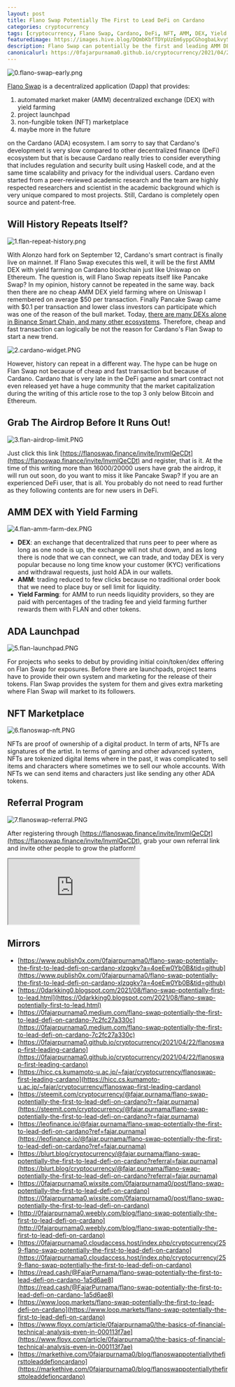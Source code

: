 ```yaml
---
layout: post
title: Flano Swap Potentially The First to Lead DeFi on Cardano
categories: cryptocurrency
tags: [cryptocurrency, Flano Swap, Cardano, DeFi, NFT, AMM, DEX, Yield Farming, Launchpad, ADA]
featuredimage: https://images.hive.blog/DQmbKbfTDYpUzEm6yppCGhogbaLkvyS2RewuNJdH9XJgKX4/0.flano-swap-early.png
description: Flano Swap can potentially be the first and leading AMM DEX with Yield Farming, ADA Launchpad, and NFT Market Place on Cardano blockchain.
canonicalurl: https://0fajarpurnama0.github.io/cryptocurrency/2021/04/22/flanoswap-first-leading-cardano
---
```

![0.flano-swap-early.png](https://images.hive.blog/DQmbKbfTDYpUzEm6yppCGhogbaLkvyS2RewuNJdH9XJgKX4/0.flano-swap-early.png)

[Flano Swap](https://flanoswap.finance/invite/lnvmlQeCDt) is a decentralized application (Dapp) that provides:

1.  automated market maker (AMM) decentralized exchange (DEX) with yield farming
2.  project launchpad
3.  non-fungible token (NFT) marketplace
4.  maybe more in the future

on the Cardano (ADA) ecosystem. I am sorry to say that Cardano's development is very slow compared to other decentralized finance (DeFi) ecosystem but that is because Cardano really tries to consider everything that includes regulation and security built using Haskell code, and at the same time scalability and privacy for the individual users. Cardano even started from a peer-reviewed academic research and the team are highly respected researchers and scientist in the academic background which is very unique compared to most projects. Still, Cardano is completely open source and patent-free.



## Will History Repeats Itself?

![1.flan-repeat-history.png](https://images.hive.blog/DQmRNmm4NA68uiXChivSXmdk8RkFwy75qvqc5EWatTEVMPA/1.flan-repeat-history.png)

With Alonzo hard fork on September 12, Cardano's smart contract is finally live on mainnet. If Flano Swap executes this well, it will be the first AMM DEX with yield farming on Cardano blockchain just like Uniswap on Ethereum. The question is, will Flano Swap repeats itself like Pancake Swap? In my opinion, history cannot be repeated in the same way. back then there are no cheap AMM DEX yield farming where on Uniswap I remembered on average $50 per transaction. Finally Pancake Swap came with $0.1 per transaction and lower class investors can participate which was one of the reason of the bull market. Today, [there are many DEXs alone in Binance Smart Chain, and many other ecosystems](https://0fajarpurnama0.github.io/cryptocurrency/2021/04/20/list-yield-farming-craziness-dex-bsc-early-2021). Therefore, cheap and fast transaction can logically be not the reason for Cardano's Flan Swap to start a new trend.

![2.cardano-widget.PNG](https://images.hive.blog/DQmUnh6w7wZJ7Yry9aQjjugscw9rW7C1csQ3Kt9wV8G5pBH/2.cardano-widget.PNG)

However, history can repeat in a different way. The hype can be huge on Flan Swap not because of cheap and fast transaction but because of Cardano. Cardano that is very late in the DeFi game and smart contract not even released yet have a huge community that the market capitalization during the writing of this article rose to the top 3 only below Bitcoin and Ethereum.



## Grab The Airdrop Before It Runs Out!

![3.flan-airdrop-limit.PNG](https://images.hive.blog/DQmV7XdKrbMGeGAMFezZS1pmbYUNCjGzZRPKuv4G5srjW8q/3.flan-airdrop-limit.PNG)

Just click this link [https://flanoswap.finance/invite/lnvmlQeCDt](https://flanoswap.finance/invite/lnvmlQeCDt) and register, that is it. At the time of this writing more than 16000/20000 users have grab the airdrop, it will run out soon, do you want to miss it like Pancake Swap? If you are an experienced DeFi user, that is all. You probably do not need to read further as they following contents are for new users in DeFi.



## AMM DEX with Yield Farming

![4.flan-amm-farm-dex.PNG](https://images.hive.blog/DQmPRVYSTFBWgC9fvSg7wdReqTBEB3S3hnKipWVrBLiqF54/4.flan-amm-farm-dex.PNG)

*   **DEX**: an exchange that decentralized that runs peer to peer where as long as one node is up, the exchange will not shut down, and as long there is node that we can connect, we can trade, and today DEX is very popular because no long time know your customer (KYC) verifications and withdrawal requests, just hold ADA in our wallets.
*   **AMM**: trading reduced to few clicks because no traditional order book that we need to place buy or sell limit for liquidity.
*   **Yield Farming**: for AMM to run needs liquidity providers, so they are paid with percentages of the trading fee and yield farming further rewards them with FLAN and other tokens.





## ADA Launchpad

![5.flan-launchpad.PNG](https://images.hive.blog/DQmQ2EWWmKKdbhYx9jig3gAzA54wkmM3Cnz866QcPieCQfH/5.flan-launchpad.PNG)

For projects who seeks to debut by providing initial coin/token/dex offering on Flan Swap for exposures. Before there are launchpads, project teams have to provide their own system and marketing for the release of their tokens. Flan Swap provides the system for them and gives extra marketing where Flan Swap will market to its followers.



## NFT Marketplace

![6.flanoswap-nft.PNG](https://images.hive.blog/DQmUp48Ct3zfNiUVr9LQDXJbJ83m9Fk1ap7jAuucXfrD8kt/6.flanoswap-nft.PNG)

NFTs are proof of ownership of a digital product. In term of arts, NFTs are signatures of the artist. In terms of gaming and other advanced system, NFTs are tokenized digital items where in the past, it was complicated to sell items and characters where sometimes we to sell our whole accounts. With NFTs we can send items and characters just like sending any other ADA tokens.



## Referral Program

![7.flanoswap-referral.PNG](https://images.hive.blog/DQmeD4fqtoLbBmaLsWvLn42g9kU1J5tSUw9AhLqPqP57wsw/7.flanoswap-referral.PNG)

After registering through [https://flanoswap.finance/invite/lnvmlQeCDt](https://flanoswap.finance/invite/lnvmlQeCDt), grab your own referral link and invite other people to grow the platform!

<div class="video-container"><iframe id="lbry-iframe" src="https://odysee.com/$/embed/flano-swap-potentially-the-first-to-lead/25d59ac255638730b905888421afa3f17ea8a166?r=3d7ZW5UpcdkTg5z2pHsSN8E5WRA5k5AX" allowfullscreen></iframe></div>

## Mirrors

*   [https://www.publish0x.com/0fajarpurnama0/flano-swap-potentially-the-first-to-lead-defi-on-cardano-xlzqgkv?a=4oeEw0Yb0B&tid=github](https://www.publish0x.com/0fajarpurnama0/flano-swap-potentially-the-first-to-lead-defi-on-cardano-xlzqgkv?a=4oeEw0Yb0B&tid=github)
*   [https://0darkking0.blogspot.com/2021/08/flano-swap-potentially-first-to-lead.html](https://0darkking0.blogspot.com/2021/08/flano-swap-potentially-first-to-lead.html)
*   [https://0fajarpurnama0.medium.com/flano-swap-potentially-the-first-to-lead-defi-on-cardano-7c2fc27a330c](https://0fajarpurnama0.medium.com/flano-swap-potentially-the-first-to-lead-defi-on-cardano-7c2fc27a330c)
*   [https://0fajarpurnama0.github.io/cryptocurrency/2021/04/22/flanoswap-first-leading-cardano](https://0fajarpurnama0.github.io/cryptocurrency/2021/04/22/flanoswap-first-leading-cardano)
*   [https://hicc.cs.kumamoto-u.ac.jp/~fajar/cryptocurrency/flanoswap-first-leading-cardano](https://hicc.cs.kumamoto-u.ac.jp/~fajar/cryptocurrency/flanoswap-first-leading-cardano)
*   [https://steemit.com/cryptocurrency/@fajar.purnama/flano-swap-potentially-the-first-to-lead-defi-on-cardano?r=fajar.purnama](https://steemit.com/cryptocurrency/@fajar.purnama/flano-swap-potentially-the-first-to-lead-defi-on-cardano?r=fajar.purnama)
*   [https://leofinance.io/@fajar.purnama/flano-swap-potentially-the-first-to-lead-defi-on-cardano?ref=fajar.purnama](https://leofinance.io/@fajar.purnama/flano-swap-potentially-the-first-to-lead-defi-on-cardano?ref=fajar.purnama)
*   [https://blurt.blog/cryptocurrency/@fajar.purnama/flano-swap-potentially-the-first-to-lead-defi-on-cardano?referral=fajar.purnama](https://blurt.blog/cryptocurrency/@fajar.purnama/flano-swap-potentially-the-first-to-lead-defi-on-cardano?referral=fajar.purnama)
*   [https://0fajarpurnama0.wixsite.com/0fajarpurnama0/post/flano-swap-potentially-the-first-to-lead-defi-on-cardano](https://0fajarpurnama0.wixsite.com/0fajarpurnama0/post/flano-swap-potentially-the-first-to-lead-defi-on-cardano)
*   [http://0fajarpurnama0.weebly.com/blog/flano-swap-potentially-the-first-to-lead-defi-on-cardano](http://0fajarpurnama0.weebly.com/blog/flano-swap-potentially-the-first-to-lead-defi-on-cardano)
*   [https://0fajarpurnama0.cloudaccess.host/index.php/cryptocurrency/259-flano-swap-potentially-the-first-to-lead-defi-on-cardano](https://0fajarpurnama0.cloudaccess.host/index.php/cryptocurrency/259-flano-swap-potentially-the-first-to-lead-defi-on-cardano)
*   [https://read.cash/@FajarPurnama/flano-swap-potentially-the-first-to-lead-defi-on-cardano-1a5d6ae8](https://read.cash/@FajarPurnama/flano-swap-potentially-the-first-to-lead-defi-on-cardano-1a5d6ae8)
*   [https://www.loop.markets/flano-swap-potentially-the-first-to-lead-defi-on-cardano](https://www.loop.markets/flano-swap-potentially-the-first-to-lead-defi-on-cardano)
*   [https://www.floyx.com/article/0fajarpurnama0/the-basics-of-financial-technical-analysis-even-in-000113f7ae](https://www.floyx.com/article/0fajarpurnama0/the-basics-of-financial-technical-analysis-even-in-000113f7ae)
*   [https://markethive.com/0fajarpurnama0/blog/flanoswappotentiallythefirsttoleaddefioncardano](https://markethive.com/0fajarpurnama0/blog/flanoswappotentiallythefirsttoleaddefioncardano)